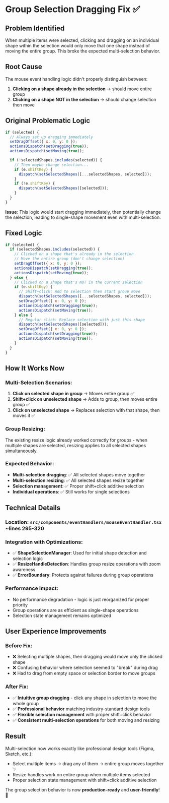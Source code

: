 # Group Selection Dragging Fix ✅

## Problem Identified

When multiple items were selected, clicking and dragging on an individual shape within the selection would only move that one shape instead of moving the entire group. This broke the expected multi-selection behavior.

## Root Cause

The mouse event handling logic didn't properly distinguish between:

1. **Clicking on a shape already in the selection** → should move entire group
2. **Clicking on a shape NOT in the selection** → should change selection then move

## Original Problematic Logic

```javascript
if (selected) {
  // Always set up dragging immediately
  setDragOffset({ x: 0, y: 0 });
  actionsDispatch(setDragging(true));
  actionsDispatch(setMoving(true));

  if (!selectedShapes.includes(selected)) {
    // Then maybe change selection...
    if (e.shiftKey) {
      dispatch(setSelectedShapes([...selectedShapes, selected]));
    }
    if (!e.shiftKey) {
      dispatch(setSelectedShapes([selected]));
    }
  }
}
```

**Issue**: This logic would start dragging immediately, then potentially change the selection, leading to single-shape movement even with multi-selection.

## Fixed Logic

```javascript
if (selected) {
  if (selectedShapes.includes(selected)) {
    // Clicked on a shape that's already in the selection
    // Move the entire group (don't change selection)
    setDragOffset({ x: 0, y: 0 });
    actionsDispatch(setDragging(true));
    actionsDispatch(setMoving(true));
  } else {
    // Clicked on a shape that's NOT in the current selection
    if (e.shiftKey) {
      // Shift+click: Add to selection then start group move
      dispatch(setSelectedShapes([...selectedShapes, selected]));
      setDragOffset({ x: 0, y: 0 });
      actionsDispatch(setDragging(true));
      actionsDispatch(setMoving(true));
    } else {
      // Regular click: Replace selection with just this shape
      dispatch(setSelectedShapes([selected]));
      setDragOffset({ x: 0, y: 0 });
      actionsDispatch(setDragging(true));
      actionsDispatch(setMoving(true));
    }
  }
}
```

## How It Works Now

### **Multi-Selection Scenarios**:

1. **Click on selected shape in group** → Moves entire group ✅
2. **Shift+click on unselected shape** → Adds to group, then moves entire group ✅
3. **Click on unselected shape** → Replaces selection with that shape, then moves it ✅

### **Group Resizing**:

The existing resize logic already worked correctly for groups - when multiple shapes are selected, resizing applies to all selected shapes simultaneously.

### **Expected Behavior**:

- **Multi-selection dragging**: ✅ All selected shapes move together
- **Multi-selection resizing**: ✅ All selected shapes resize together
- **Selection management**: ✅ Proper shift+click additive selection
- **Individual operations**: ✅ Still works for single selections

## Technical Details

### **Location**: `src/components/eventHandlers/mouseEventHandler.tsx` ~lines 295-320

### **Integration with Optimizations**:

- ✅ **ShapeSelectionManager**: Used for initial shape detection and selection logic
- ✅ **ResizeHandleDetection**: Handles group resize operations with zoom awareness
- ✅ **ErrorBoundary**: Protects against failures during group operations

### **Performance Impact**:

- No performance degradation - logic is just reorganized for proper priority
- Group operations are as efficient as single-shape operations
- Selection state management remains optimized

## User Experience Improvements

### **Before Fix**:

- ❌ Selecting multiple shapes, then dragging would move only the clicked shape
- ❌ Confusing behavior where selection seemed to "break" during drag
- ❌ Had to drag from empty space or selection border to move groups

### **After Fix**:

- ✅ **Intuitive group dragging** - click any shape in selection to move the whole group
- ✅ **Professional behavior** matching industry-standard design tools
- ✅ **Flexible selection management** with proper shift+click behavior
- ✅ **Consistent multi-selection operations** for both moving and resizing

## Result

Multi-selection now works exactly like professional design tools (Figma, Sketch, etc.):

- Select multiple items → drag any of them → entire group moves together ✨
- Resize handles work on entire group when multiple items selected
- Proper selection state management with shift+click additive selection

The group selection behavior is now **production-ready** and **user-friendly**! 🎯
